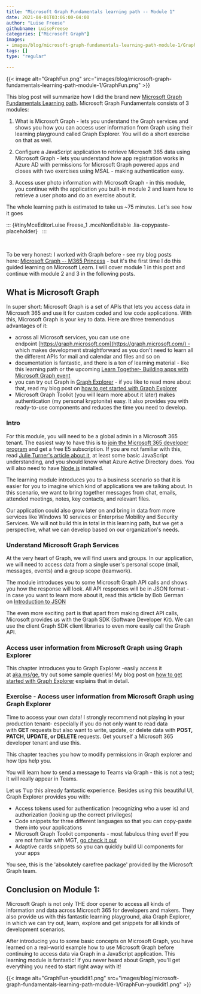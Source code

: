 ```yaml
---
title: "Microsoft Graph Fundamentals learning path -- Module 1"
date: 2021-04-01T03:06:00-04:00
author: "Luise Freese"
githubname: LuiseFreese
categories: ["Microsoft Graph"]
images:
- images/blog/microsoft-graph-fundamentals-learning-path-module-1/GraphFun.png
tags: []
type: "regular"

---
```



{{< image alt="GraphFun.png" src="images/blog/microsoft-graph-fundamentals-learning-path-module-1/GraphFun.png" >}}

This blog post will summarize how I did the brand new [Microsoft Graph
Fundamentals Learning
path](https://docs.microsoft.com/en-us/learn/paths/m365-msgraph-fundamentals/).
Microsoft Graph Fundamentals consists of 3 modules:

1.  What is Microsoft Graph - lets you understand the Graph services and
    shows you how you can access user information from Graph using their
    learning playground called Graph Explorer. You will do a short
    exercise on that as well.

2.  Configure a JavaScript application to retrieve Microsoft 365 data
    using Microsoft Graph - lets you understand how app registration
    works in Azure AD with permissions for Microsoft Graph powered apps
    and closes with two exercises using MSAL - making authentication
    easy.

3.  Access user photo information with Microsoft Graph - in this module,
    you continue with the application you built-in module 2 and learn
    how to retrieve a user photo and do an exercise about it.

The whole learning path is estimated to take us \~75 minutes. Let's see
how it goes 

::: {#tinyMceEditorLuise Freese_1 .mceNonEditable .lia-copypaste-placeholder}
 
:::

 

To be very honest: I worked with Graph before - see my blog posts
here: [Microsoft Graph -- M365
Princess](https://m365princess.com/category/microsoft-graph/) - but
it's the first time I do this guided learning on Microsoft Learn. I
will cover module 1 in this post and continue with module 2 and 3 in the
following posts.

## What is Microsoft Graph

In super short: Microsoft Graph is a set of APIs that lets you access
data in Microsoft 365 and use it for custom coded and low code
applications. With this, Microsoft Graph is your key to data. Here are
three tremendous advantages of it:

-   across all Microsoft services, you can use one
    endpoint [https://graph.microsoft.com](https://graph.microsoft.com/) -
    which makes development straightforward as you don't need to learn
    all the different APIs for mail and calendar and files and so on
-   documentation is fantastic, and there is a ton of learning
    material - like this learning path or the upcoming [Learn Together-
    Building apps with Microsoft Graph
    event](https://learntogether-graph.splashthat.com/)
-   you can try out Graph in [Graph Explorer](https://aka.ms/ge) - if
    you like to read more about that, read my blog post on [how to get
    started with Graph
    Explorer](https://m365princess.com/how-to-get-started-with-graph-explorer/)
-   Microsoft Graph Toolkit (you will learn more about it later) makes
    authentication (my personal kryptonite) easy. It also provides you
    with ready-to-use components and reduces the time you need to
    develop.

### Intro 

For this module, you will need to be a global admin in a Microsoft 365
tenant. The easiest way to have this is to [join the Microsoft 365
developer
program](https://developer.microsoft.com/en-us/microsoft-365/dev-program) and
get a free E5 subscription. If you are not familiar with this,
read [Julie Turner's article about
it](https://techcommunity.microsoft.com/t5/microsoft-365-pnp-blog/what-is-a-dev-tenant-and-why-would-you-want-one/ba-p/2036610),
at least some basic JavaScript understanding, and you should know what
Azure Active Directory does. You will also need to
have [Node.js](https://nodejs.org/en/) installed.

The learning module introduces you to a business scenario so that it is
easier for you to imagine which kind of applications we are talking
about. In this scenario, we want to bring together messages from chat,
emails, attended meetings, notes, key contacts, and relevant files.

Our application could also grow later on and bring in data from more
services like Windows 10 services or Enterprise Mobility and Security
Services. We will not build this in total in this learning path, but we
get a perspective, what we can develop based on our organization's
needs.

### Understand Microsoft Graph Services

At the very heart of Graph, we will find users and groups. In our
application, we will need to access data from a single user's personal
scope (mail, messages, events) and a group scope (teamwork).

The module introduces you to some Microsoft Graph API calls and shows
you how the response will look. All API responses will be in JSON
format - in case you want to learn more about it, read this article by
Bob German on [Introduction to
JSON](https://techcommunity.microsoft.com/t5/microsoft-365-pnp-blog/introduction-to-json/ba-p/2049369)

The even more exciting part is that apart from making direct API calls,
Microsoft provides us with the Graph SDK (Software Developer Kit). We
can use the client Graph SDK client libraries to even more easily call
the Graph API.

### Access user information from Microsoft Graph using Graph Explorer

This chapter introduces you to Graph Explorer -easily access it
at [aka.ms/ge](https://aka.ms/ge), try out some sample queries! My blog
post on [how to get started with Graph
Explorer](https://m365princess.com/how-to-get-started-with-graph-explorer/) explains
that in detail.

### Exercise - Access user information from Microsoft Graph using Graph Explorer

Time to access your own data! I strongly recommend not playing in your
production tenant- especially if you do not only want to read data
with **GET** requests but also want to write, update, or delete data
with **POST, PATCH, UPDATE, or DELETE** requests. Get yourself a
Microsoft 365 developer tenant and use this.

This chapter teaches you how to modify permissions in Graph explorer and
how tips help you.

You will learn how to send a message to Teams via Graph - this is not a
test; it will really appear in Teams.

Let us 1'up this already fantastic experience. Besides using this
beautiful UI, Graph Explorer provides you with:

-   Access tokens used for authentication (recognizing who a user is)
    and authorization (looking up the correct privileges)
-   Code snippets for three different languages so that you can
    copy-paste them into your applications
-   Microsoft Graph Toolkit components - most fabulous thing ever! If
    you are not familiar with MGT, [go check it
    out](https://www.youtube.com/watch?v=TbAZHvB5NEk)
-   Adaptive cards snippets so you can quickly build UI components for
    your apps

You see, this is the 'absolutely carefree package' provided by the
Microsoft Graph team.

## Conclusion on Module 1:

Microsoft Graph is not only THE door opener to access all kinds of
information and data across Microsoft 365 for developers and makers.
They also provide us with this fantastic learning playground, aka Graph
Explorer, in which we can try out, learn, explore and get snippets for
all kinds of development scenarios.

After introducing you to some basic concepts on Microsoft Graph, you
have learned on a real-world example how to use Microsoft Graph before
continuing to access data via Graph in a JavaScript application. This
learning module is fantastic! If you never heard about Graph, you'll
get everything you need to start right away with it!


{{< image alt="GraphFun-youdidit1.png" src="images/blog/microsoft-graph-fundamentals-learning-path-module-1/GraphFun-youdidit1.png" >}}
